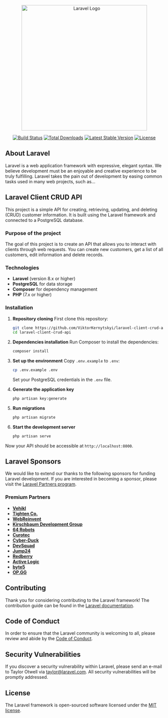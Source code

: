 <p align="center"><a href="https://laravel.com" target="_blank"><img src="https://raw.githubusercontent.com/laravel/art/master/logo-lockup/5%20SVG/2%20CMYK/1%20Full%20Color/laravel-logolockup-cmyk-red.svg" width="400" alt="Laravel Logo"></a></p>

<p align="center">
<a href="https://github.com/laravel/framework/actions"><img src="https://github.com/laravel/framework/workflows/tests/badge.svg" alt="Build Status"></a>
<a href="https://packagist.org/packages/laravel/framework"><img src="https://img.shields.io/packagist/dt/laravel/framework" alt="Total Downloads"></a>
<a href="https://packagist.org/packages/laravel/framework"><img src="https://img.shields.io/packagist/v/laravel/framework" alt="Latest Stable Version"></a>
<a href="https://packagist.org/packages/laravel/framework"><img src="https://img.shields.io/packagist/l/laravel/framework" alt="License"></a>
</p>

## About Laravel

Laravel is a web application framework with expressive, elegant syntax. We believe development must be an enjoyable and creative experience to be truly fulfilling. Laravel takes the pain out of development by easing common tasks used in many web projects, such as...

## Laravel Client CRUD API

This project is a simple API for creating, retrieving, updating, and deleting (CRUD) customer information. It is built using the Laravel framework and connected to a PostgreSQL database.

### Purpose of the project

The goal of this project is to create an API that allows you to interact with clients through web requests. You can create new customers, get a list of all customers, edit information and delete records.

### Technologies

- **Laravel** (version 8.x or higher)
- **PostgreSQL** for data storage
- **Composer** for dependency management
- **PHP** (7.x or higher)

### Installation

1. **Repository cloning**
   First clone this repository:
    ```bash
    git clone https://github.com/ViktorKernytskyi/laravel-client-crud-api.git
    cd laravel-client-crud-api
    ```

2. **Dependencies installation**
   Run Composer to install the dependencies:
    ```bash
    composer install
    ```

3. **Set up the environment**
   Copy `.env.example` to `.env`:
    ```bash
    cp .env.example .env
    ```

   Set your PostgreSQL credentials in the `.env` file.

4. **Generate the application key**
    ```bash
    php artisan key:generate
    ```

5. **Run migrations**
    ```bash
    php artisan migrate
    ```

6. **Start the development server**
    ```bash
    php artisan serve
    ```

Now your API should be accessible at `http://localhost:8000`.

## Laravel Sponsors

We would like to extend our thanks to the following sponsors for funding Laravel development. If you are interested in becoming a sponsor, please visit the [Laravel Partners program](https://partners.laravel.com).

### Premium Partners

- **[Vehikl](https://vehikl.com/)**
- **[Tighten Co.](https://tighten.co)**
- **[WebReinvent](https://webreinvent.com/)**
- **[Kirschbaum Development Group](https://kirschbaumdevelopment.com)**
- **[64 Robots](https://64robots.com)**
- **[Curotec](https://www.curotec.com/services/technologies/laravel/)**
- **[Cyber-Duck](https://cyber-duck.co.uk)**
- **[DevSquad](https://devsquad.com/hire-laravel-developers)**
- **[Jump24](https://jump24.co.uk)**
- **[Redberry](https://redberry.international/laravel/)**
- **[Active Logic](https://activelogic.com)**
- **[byte5](https://byte5.de)**
- **[OP.GG](https://op.gg)**

## Contributing

Thank you for considering contributing to the Laravel framework! The contribution guide can be found in the [Laravel documentation](https://laravel.com/docs/contributions).

## Code of Conduct

In order to ensure that the Laravel community is welcoming to all, please review and abide by the [Code of Conduct](https://laravel.com/docs/contributions#code-of-conduct).

## Security Vulnerabilities

If you discover a security vulnerability within Laravel, please send an e-mail to Taylor Otwell via [taylor@laravel.com](mailto:taylor@laravel.com). All security vulnerabilities will be promptly addressed.

## License

The Laravel framework is open-sourced software licensed under the [MIT license](https://opensource.org/licenses/MIT).
